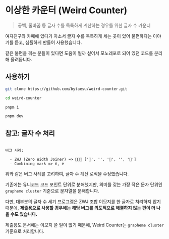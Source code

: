 # 이상한 카운터 (Weird Counter)

> 공백, 줄바꿈 등 글자 수를 독특하게 계산하는 경우를 위한 글자 수 카운터

여자친구와 카페에 있다가 자소서 글자 수를 독특하게 세는 곳이 있어 불편하다는 이야기를 듣고, 심플하게 만들어 사용했습니다.

같은 불편을 겪는 분들이 있다면 도움이 될까 싶어서 모노레포로 되어 있던 코드를 분리해 올려둡니다.

## 사용하기

```sh
git clone https://github.com/bytaesu/weird-counter.git

cd weird-counter

pnpm i

pnpm dev
```

## 참고: 글자 수 처리

```

버그 사례:

  - ZWJ (Zero Width Joiner) => 🧑‍🧑‍🧒 ['🧑', '‍', '🧑', '‍', '🧒']
  - Combining mark => ñ, é

```

위와 같은 버그 사례를 고려하여, 글자 수 계산 로직을 수정했습니다.

기존에는 유니코드 코드 포인트 단위로 분해했지만, 의미를 갖는 가장 작은 문자 단위인 `grapheme cluster` 기준으로 문자열을 분해합니다.

다만, 대부분의 글자 수 세기 프로그램은 ZWJ 조합 이모지를 한 글자로 처리하지 않기 때문에, **제출용으로 사용할 경우에는 해당 버그를 의도적으로 해결하지 않는 편이 더 나을 수도 있습니다.**

제출용도 문서에는 이모지 쓸 일이 없기 때문에, Weird Counter는 `grapheme cluster` 기준으로 처리합니다.

